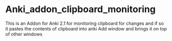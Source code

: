 # Anki_addon_clipboard_monitoring

This is an Addon for Anki 2.1 for monitoring clipboard for changes and if so it pastes the contents of clipboard into anki Add window and brings it on top of other windows
